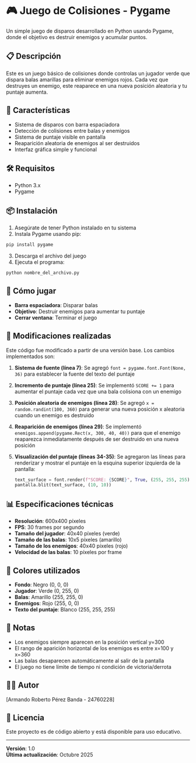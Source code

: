 # 🎮 Juego de Colisiones - Pygame

Un simple juego de disparos desarrollado en Python usando Pygame, donde el objetivo es destruir enemigos y acumular puntos.

## 📋 Descripción

Este es un juego básico de colisiones donde controlas un jugador verde que dispara balas amarillas para eliminar enemigos rojos. Cada vez que destruyes un enemigo, este reaparece en una nueva posición aleatoria y tu puntaje aumenta.

## 🚀 Características

- Sistema de disparos con barra espaciadora
- Detección de colisiones entre balas y enemigos
- Sistema de puntaje visible en pantalla
- Reaparición aleatoria de enemigos al ser destruidos
- Interfaz gráfica simple y funcional

## 🛠️ Requisitos

- Python 3.x
- Pygame

## 📦 Instalación

1. Asegúrate de tener Python instalado en tu sistema
2. Instala Pygame usando pip:

```bash
pip install pygame
```

3. Descarga el archivo del juego
4. Ejecuta el programa:

```bash
python nombre_del_archivo.py
```

## 🎯 Cómo jugar

- **Barra espaciadora**: Disparar balas
- **Objetivo**: Destruir enemigos para aumentar tu puntaje
- **Cerrar ventana**: Terminar el juego

## 🔧 Modificaciones realizadas

Este código fue modificado a partir de una versión base. Los cambios implementados son:

1. **Sistema de fuente (línea 7)**: Se agregó `font = pygame.font.Font(None, 36)` para establecer la fuente del texto del puntaje

2. **Incremento de puntaje (línea 25)**: Se implementó `SCORE += 1` para aumentar el puntaje cada vez que una bala colisiona con un enemigo

3. **Posición aleatoria de enemigos (línea 28)**: Se agregó `x = random.randint(100, 360)` para generar una nueva posición x aleatoria cuando un enemigo es destruido

4. **Reaparición de enemigos (línea 29)**: Se implementó `enemigos.append(pygame.Rect(x, 300, 40, 40))` para que el enemigo reaparezca inmediatamente después de ser destruido en una nueva posición

5. **Visualización del puntaje (líneas 34-35)**: Se agregaron las líneas para renderizar y mostrar el puntaje en la esquina superior izquierda de la pantalla:
   ```python
   text_surface = font.render(f"SCORE: {SCORE}", True, (255, 255, 255))
   pantalla.blit(text_surface, (10, 10))
   ```

## 📊 Especificaciones técnicas

- **Resolución**: 600x400 píxeles
- **FPS**: 30 frames por segundo
- **Tamaño del jugador**: 40x40 píxeles (verde)
- **Tamaño de las balas**: 10x5 píxeles (amarillo)
- **Tamaño de los enemigos**: 40x40 píxeles (rojo)
- **Velocidad de las balas**: 10 píxeles por frame

## 🎨 Colores utilizados

- **Fondo**: Negro (0, 0, 0)
- **Jugador**: Verde (0, 255, 0)
- **Balas**: Amarillo (255, 255, 0)
- **Enemigos**: Rojo (255, 0, 0)
- **Texto del puntaje**: Blanco (255, 255, 255)

## 📝 Notas

- Los enemigos siempre aparecen en la posición vertical y=300
- El rango de aparición horizontal de los enemigos es entre x=100 y x=360
- Las balas desaparecen automáticamente al salir de la pantalla
- El juego no tiene límite de tiempo ni condición de victoria/derrota

## 👨‍💻 Autor

[Armando Roberto Pérez Banda - 24760228]

## 📄 Licencia

Este proyecto es de código abierto y está disponible para uso educativo.

---

**Versión**: 1.0  
**Última actualización**: Octubre 2025

